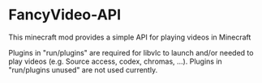 # FancyVideo-API
This minecraft mod provides a simple API for playing videos in Minecraft

Plugins in "run/plugins" are required for libvlc to launch and/or needed to play videos (e.g. Source access, codex, chromas, ...).
Plugins in "run/plugins unused" are not used currently.
